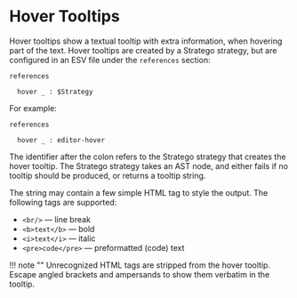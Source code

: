 # Hover Tooltips
Hover tooltips show a textual tooltip with extra information, when hovering part of the text. Hover tooltips are created by a Stratego strategy, but are configured in an ESV file under the `references` section:

```esv
references

  hover _ : $Strategy
```

For example:

```esv
references

  hover _ : editor-hover
```

The identifier after the colon refers to the Stratego strategy that creates the hover tooltip. The Stratego strategy takes an AST node, and either fails if no tooltip should be produced, or returns a tooltip string.

The string may contain a few simple HTML tag to style the output. The following tags are supported:

- `<br/>` — line break
- `<b>text</b>` — bold
- `<i>text</i>` — italic
- `<pre>code</pre>` — preformatted (code) text

!!! note ""
    Unrecognized HTML tags are stripped from the hover tooltip. Escape angled brackets and ampersands to show them verbatim in the tooltip.
